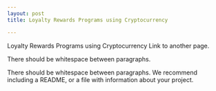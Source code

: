 ```yaml
---
layout: post
title: Loyalty Rewards Programs using Cryptocurrency 

---
```



Loyalty Rewards Programs using Cryptocurrency
Link to another page.

There should be whitespace between paragraphs.

There should be whitespace between paragraphs. We recommend including a README, or a file with information about your project.
